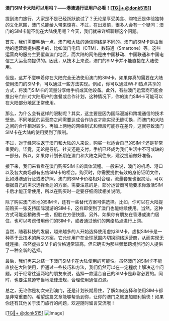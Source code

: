 **澳门SIM卡大陆可以用吗？——港澳通行证用户必看！[[TG💪+ @donk5151](https://t.me/s/donk5151)]**

提到澳门旅行，大家是不是已经跃跃欲试了？无论是享受美食、购物还是体验独特的文化氛围，澳门总能给人带来惊喜。不过，在出发前，很多人会有一个疑问：澳门的SIM卡能不能在大陆使用呢？今天，我们就来详细聊聊这个问题。

首先，我们需要明确一点，澳门和大陆的通信网络是不同的。澳门的SIM卡是由当地的运营商提供服务的，比如澳门电讯（CTM）、数码通（Smartone）等。这些运营商的服务主要覆盖澳门地区，而大陆的网络是由中国移动、中国联通和中国电信三大运营商提供的。因此，从技术上来说，澳门的SIM卡并不能直接在大陆使用。

但是，这并不意味着你在大陆完全无法使用澳门的SIM卡。如果你真的需要在大陆使用澳门的SIM卡，可以通过一些方法实现。例如，你可以通过Wi-Fi热点共享的方式，将澳门SIM卡的流量分享给手机或其他设备。此外，有些澳门运营商可能会推出专门针对大陆用户的套餐或合作计划，这种情况下，你的澳门SIM卡可能可以在大陆部分地区正常使用。

那么，为什么会有这样的限制呢？其实，这主要是因为国际漫游和跨境通信的技术壁垒。不同地区的运营商之间需要达成合作协议才能实现无缝切换，而澳门和大陆之间的合作相对较少。再加上两地的网络制式和频段可能存在差异，这就导致澳门SIM卡在大陆的使用受到了限制。

不过，对于经常往返于澳门和大陆的人来说，购买一张适合自己的SIM卡还是非常重要的。毕竟，无论是导航、社交还是支付，手机已经成为我们生活中不可或缺的一部分。所以，如果你计划长期在澳门和大陆之间往来，建议提前做好准备。

接下来，我们来看看在澳门购买SIM卡的具体流程。一般来说，澳门的机场、港口以及各大商场都有出售SIM卡的柜台。购买时，你需要提供有效的身份证明文件，比如港澳通行证或者护照。澳门的SIM卡价格相对合理，流量套餐也很灵活，可以根据自己的需求选择合适的方案。需要注意的是，部分运营商可能要求你激活SIM卡后才能正常使用，所以在购买时一定要仔细阅读相关说明。

除了购买澳门本地的SIM卡，还有一些替代方案可供选择。比如，你可以在大陆提前购买一张支持国际漫游的SIM卡，这样即使到了澳门也能继续使用。当然，这种方式可能会稍微贵一些，但胜在方便快捷。另外，如果你有朋友在香港或澳门居住，也可以考虑借用他们的SIM卡，或者通过他们的网络热点进行上网。

当然，随着科技的发展，越来越多的人开始选择使用虚拟SIM卡。虚拟SIM卡是一种基于云技术的解决方案，它允许用户在全球范围内切换网络运营商，从而实现无缝连接。虽然虚拟SIM卡的价格通常较高，但它确实为那些频繁跨境旅行的人提供了一种全新的选择。

最后，我们再来总结一下澳门SIM卡在大陆使用的可能性。虽然澳门的SIM卡不能直接在大陆使用，但通过一些技巧和方法，我们仍然可以在一定程度上解决这个问题。对于经常往返两地的朋友来说，选择一款适合自己的SIM卡是非常必要的。同时，也要注意遵守当地法律法规，合理使用通信资源。

总之，无论你是初次来到澳门，还是计划长期居住，了解如何选择和使用SIM卡都是非常重要的。希望这篇文章能够帮助到你，让你的澳门之旅更加顺利愉快！如果你还有其他关于澳门旅行的问题，欢迎随时留言交流哦！

[[TG💪+ @donk5151](https://t.me/s/donk5151) ![Image](https://i.postimg.cc/rwNCRYN7/Snipaste-2025-04-30-17-27-05.png)]